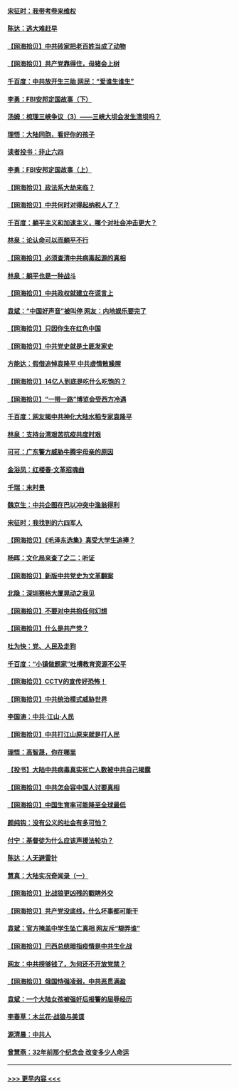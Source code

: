 #### [宋征时：我带考卷来维权](../pages/nsc993/n12994088.md?t=06040552) 
#### [陈达：逃大难赶早](../pages/nsc993/n12993569.md?t=06040552) 
#### [【网海拾贝】中共砖家把老百姓当成了动物](../pages/nsc993/n12993483.md?t=06040552) 
#### [【网海拾贝】共产党靠得住，母猪会上树](../pages/nsc993/n12990730.md?t=06040552) 
#### [千百度：中共放开生三胎 网民：“爱谁生谁生”](../pages/nsc993/n12990644.md?t=06040552) 
#### [李勇：FBI安邦定国故事（下）](../pages/nsc993/n12987854.md?t=06040552) 
#### [汤姆：梳理三峡争议（3）——三峡大坝会发生溃坝吗？](../pages/nsc993/n12989806.md?t=06040552) 
#### [理悟：大陆同胞，看好你的孩子](../pages/nsc993/n12989778.md?t=06040552) 
#### [读者投书：非止六四](../pages/nsc993/n12989673.md?t=06040552) 
#### [李勇：FBI安邦定国故事（上）](../pages/nsc993/n12987749.md?t=06040552) 
#### [【网海拾贝】政法系大劫来临？](../pages/nsc993/n12987596.md?t=06040552) 
#### [【网海拾贝】中共何时对得起纳税人了？](../pages/nsc993/n12985578.md?t=06040552) 
#### [千百度：躺平主义和加速主义，哪个对社会冲击更大？](../pages/nsc993/n12985512.md?t=06040552) 
#### [林泉：论认命可以而躺平不行](../pages/nsc993/n12985505.md?t=06040552) 
#### [【网海拾贝】必须查清中共病毒起源的真相](../pages/nsc993/n12984276.md?t=06040552) 
#### [林泉：躺平也是一种战斗](../pages/nsc993/n12984194.md?t=06040552) 
#### [【网海拾贝】中共政权就建立在谎言上](../pages/nsc993/n12981880.md?t=06040552) 
#### [袁斌：“中国好声音”被叫停 网友：内地娱乐要完了](../pages/nsc993/n12981826.md?t=06040552) 
#### [【网海拾贝】只因你生在红色中国](../pages/nsc993/n12979096.md?t=06040552) 
#### [【网海拾贝】中共党史就是土匪发家史](../pages/nsc993/n12976478.md?t=06040552) 
#### [方能达：假借追悼袁隆平 中共虚情散臊腥](../pages/nsc993/n12976396.md?t=06040552) 
#### [【网海拾贝】14亿人到底是吃什么吃饱的？](../pages/nsc993/n12974125.md?t=06040552) 
#### [【网海拾贝】“一带一路”博览会受西方冷遇](../pages/nsc993/n12971787.md?t=06040552) 
#### [千百度：网友揭中共神化大陆水稻专家袁隆平](../pages/nsc993/n12971733.md?t=06040552) 
#### [林泉：支持台湾艰苦抗疫共度时艰](../pages/nsc993/n12971350.md?t=06040552) 
#### [可可：广东警方威胁牛腾宇母亲的原因](../pages/nsc993/n12971100.md?t=06040552) 
#### [金浴凤：红楼春·文革招魂曲](../pages/nsc993/n12970354.md?t=06040552) 
#### [千瑞：末时景](../pages/nsc993/n12970337.md?t=06040552) 
#### [魏京生：中共企图在巴以冲突中渔翁得利](../pages/nsc993/n12970286.md?t=06040552) 
#### [宋征时：我找到的六四军人](../pages/nsc993/n12970213.md?t=06040552) 
#### [【网海拾贝】《毛泽东选集》真受大学生追捧？](../pages/nsc993/n12968779.md?t=06040552) 
#### [杨晖：文化局来查了之二：听证](../pages/nsc993/n12966528.md?t=06040552) 
#### [【网海拾贝】新版中共党史为文革翻案](../pages/nsc993/n12967526.md?t=06040552) 
#### [北隐：深圳赛格大厦晃动之我见](../pages/nsc993/n12967393.md?t=06040552) 
#### [【网海拾贝】不要对中共抱任何幻想](../pages/nsc993/n12965222.md?t=06040552) 
#### [【网海拾贝】什么是共产党？](../pages/nsc993/n12962781.md?t=06040552) 
#### [吐为快：党、人民及走狗](../pages/nsc993/n12962747.md?t=06040552) 
#### [千百度：“小镇做题家”吐槽教育资源不公平](../pages/nsc993/n12962705.md?t=06040552) 
#### [【网海拾贝】CCTV的宣传好恐怖！](../pages/nsc993/n12959984.md?t=06040552) 
#### [【网海拾贝】中共统治模式威胁世界](../pages/nsc993/n12957622.md?t=06040552) 
#### [李国涛：中共‧江山‧人民](../pages/nsc993/n12957502.md?t=06040552) 
#### [【网海拾贝】中共打江山原来就是打人民](../pages/nsc993/n12954345.md?t=06040552) 
#### [理悟：高智晟，你在哪里](../pages/nsc993/n12953115.md?t=06040552) 
#### [【投书】大陆中共病毒真实死亡人数被中共自己揭露](../pages/nsc993/n12953050.md?t=06040552) 
#### [【网海拾贝】中共怎会容中国人讨要真相](../pages/nsc993/n12952161.md?t=06040552) 
#### [【网海拾贝】中国生育率可能降至全球最低](../pages/nsc993/n12948793.md?t=06040552) 
#### [颜纯钩：没有公义的社会有多可怕？](../pages/nsc993/n12947626.md?t=06040552) 
#### [付宁：基督徒为什么应该声援法轮功？](../pages/nsc993/n12947233.md?t=06040552) 
#### [陈达：人无避雷针](../pages/nsc993/n12947098.md?t=06040552) 
#### [慧真：大陆实况奇闻录（一）](../pages/nsc993/n12945811.md?t=06040552) 
#### [【网海拾贝】比战狼更凶残的戳瞎外交](../pages/nsc993/n12945717.md?t=06040552) 
#### [【网海拾贝】共产党没底线，什么坏事都可能干](../pages/nsc993/n12942090.md?t=06040552) 
#### [袁斌：官方掩盖中学生坠亡真相 网友斥“糊弄谁”](../pages/nsc993/n12942029.md?t=06040552) 
#### [【网海拾贝】巴西总统暗指疫情是中共生化战](../pages/nsc993/n12938999.md?t=06040552) 
#### [网友：中共捞够钱了，为何还不开放党禁？](../pages/nsc993/n12938952.md?t=06040552) 
#### [【网海拾贝】俄国恃强凌弱，中共恶贯满盈](../pages/nsc993/n12936626.md?t=06040552) 
#### [袁斌：一个大陆女孩被强奸后报警的屈辱经历](../pages/nsc993/n12936547.md?t=06040552) 
#### [李春草：木兰花·战狼与美谍](../pages/nsc993/n12935995.md?t=06040552) 
#### [源清晨：中共人](../pages/nsc993/n12935589.md?t=06040552) 
#### [曾慧燕：32年前那个纪念会 改变多少人命运](../pages/nsc993/n12934233.md?t=06040552) 

----
#### [ >>> 更早内容 <<< ](../indexes/nsc993-earlier.md)
